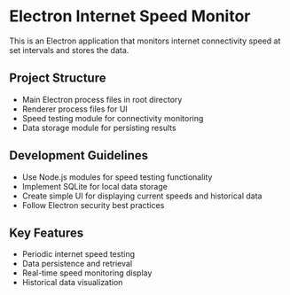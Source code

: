 # Electron Internet Speed Monitor

This is an Electron application that monitors internet connectivity speed at set intervals and stores the data.

## Project Structure
- Main Electron process files in root directory
- Renderer process files for UI
- Speed testing module for connectivity monitoring
- Data storage module for persisting results

## Development Guidelines
- Use Node.js modules for speed testing functionality
- Implement SQLite for local data storage
- Create simple UI for displaying current speeds and historical data
- Follow Electron security best practices

## Key Features
- Periodic internet speed testing
- Data persistence and retrieval
- Real-time speed monitoring display
- Historical data visualization
